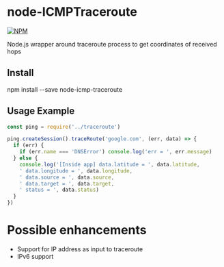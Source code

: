 # node-ICMPTraceroute

[![NPM](https://nodei.co/npm/nodejs-traceroute.png?downloads=true&downloadRank=true&stars=true)](https://www.npmjs.com/package/node-icmp-traceroute)

Node.js wrapper around traceroute process to get coordinates of received hops

## Install

  npm install --save node-icmp-traceroute

## Usage Example

```javascript
const ping = require('../traceroute')

ping.createSession().traceRoute('google.com', (err, data) => {
  if (err) {
    if (err.name === 'DNSError') console.log('err = ', err.message)
  } else {
    console.log('[Inside app] data.latitude = ', data.latitude,
    ' data.longitude = ', data.longitude,
    ' data.source = ', data.source,
    ' data.target = ', data.target,
    ' status = ', data.status)
  }
})

```
# Possible enhancements
- Support for IP address as input to traceroute
- IPv6 support
